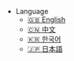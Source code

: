 
- Language  
  - [:uk: English](/docs-en/)
  - [:cn: 中文](/docs-cn/)
  - [:kr: 한국어](/docs-kr/)
  - [:jp: 日本語](/docs-jp/)
